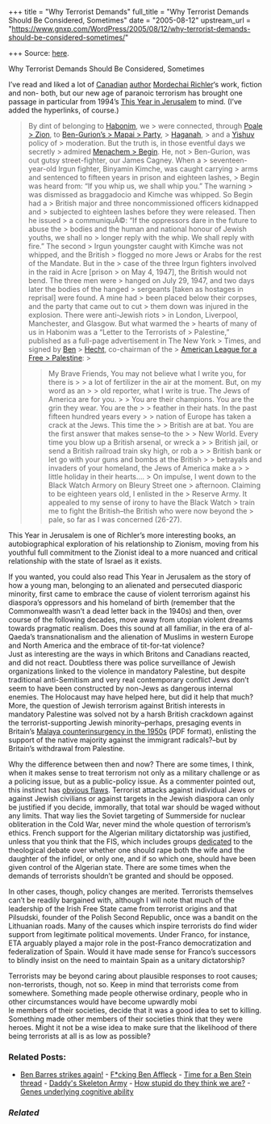 +++
title = "Why Terrorist Demands"
full_title = "Why Terrorist Demands Should Be Considered, Sometimes"
date = "2005-08-12"
upstream_url = "https://www.gnxp.com/WordPress/2005/08/12/why-terrorist-demands-should-be-considered-sometimes/"

+++
Source: [here](https://www.gnxp.com/WordPress/2005/08/12/why-terrorist-demands-should-be-considered-sometimes/).

Why Terrorist Demands Should Be Considered, Sometimes

I’ve read and liked a lot of [Canadian](http://www.ucalgary.ca/library/SpecColl/richlerbioc.htm) [author](http://www.randomhouse.ca/richler/) [Mordechai Richler](https://www.blogger.com/en.wikipedia.org/wiki/Mordecai_Richler)‘s work, fiction and non- both, but our new age of paranoic terrorism has brought one passage in particular from 1994’s [This Year in Jerusalem](https://www.amazon.ca/exec/obidos/ASIN/0099521415/qid=1123791160/sr=8-1/ref=sr_8_xs_ap_i1_xgl/702-5034442-1403207) to mind. (I’ve added the hyperlinks, of course.)

> By dint of belonging to [Habonim](http://www.habonimdror.org/), we > were connected, through [Poale > Zion](http://www.jewishhistory.org.il/1900.htm), to [Ben-Gurion’s > Mapai > Party](http://www.pmo.gov.il/PMOEng/History/FormerPrimeMinister/bengur.htm), > [Haganah](http://www.jewishvirtuallibrary.org/jsource/History/haganah.html), > and a [Yishuv](https://en.wikipedia.org/wiki/Yishuv) policy of > moderation. But the truth is, in those eventful days we secretly > admired [Menachem > Begin](https://en.wikipedia.org/wiki/Menachem_Begin). He, not > Ben-Gurion, was out gutsy street-fighter, our James Cagney. When a > seventeen-year-old Irgun fighter, Binyamin Kimche, was caught carrying > arms and sentenced to fifteen years in prison and eighteen lashes, > Begin was heard from: “If you whip us, we shall whip you.” The warning > was dismissed as braggadocio and Kimche was whipped. So Begin had a > British major and three noncommissioned officers kidnapped and > subjected to eighteen lashes before they were released. Then he issued > a communiquÃ©: “If the oppressors dare in the future to abuse the > bodies and the human and national honour of Jewish youths, we shall no > longer reply with the whip. We shall reply with fire.” The second > Irgun youngster caught with Kimche was not whipped, and the British > flogged no more Jews or Arabs for the rest of the Mandate. But in the > case of the three Irgun fighters involved in the raid in Acre \[prison > on May 4, 1947\], the British would not bend. The three men were > hanged on July 29, 1947, and two days later the bodies of the hanged > sergeants \[taken as hostages in reprisal\] were found. A mine had > been placed below their corpses, and the party that came out to cut > them down was injured in the explosion. There were anti-Jewish riots > in London, Liverpool, Manchester, and Glasgow. But what warmed the > hearts of many of us in Habonim was a “Letter to the Terrorists of > Palestine,” published as a full-page advertisement in The New York > Times, and signed by [Ben](http://www.kirjasto.sci.fi/bhecht.htm) > [Hecht](https://en.wikipedia.org/wiki/Ben_Hecht), co-chairman of the > [American League for a Free > Palestine](http://www.worldjewishlife.com/events/play.htm): >
> > My Brave Friends, You may not believe what I write you, for there is > > a lot of fertilizer in the air at the moment. But, on my word as an > > old reporter, what I write is true. The Jews of America are for you. > > You are their champions. You are the grin they wear. You are the > > feather in their hats. In the past fifteen hundred years every > > nation of Europe has taken a crack at the Jews. This time the > > British are at bat. You are the first answer that makes sense–to the > > New World. Every time you blow up a British arsenal, or wreck a > > British jail, or send a British railroad train sky high, or rob a > > British bank or let go with your guns and bombs at the British > > betrayals and invaders of your homeland, the Jews of America make a > > little holiday in their hearts…. >
> On impulse, I went down to the Black Watch Armory on Bleury Street one > afternoon. Claiming to be eighteen years old, I enlisted in the > Reserve Army. It appealed to my sense of irony to have the Black Watch > train me to fight the British–the British who were now beyond the > pale, so far as I was concerned (26-27).

This Year in Jerusalem is one of Richler’s more interesting books, an autobiographical exploration of his relationship to Zionism, moving from his youthful full commitment to the Zionist ideal to a more nuanced and critical relationship with the state of Israel as it exists.

If you wanted, you could also read This Year in Jerusalem as the story of how a young man, belonging to an alienated and persecuted diasporic minority, first came to embrace the cause of violent terrorism against his diaspora’s oppressors and his homeland of birth (remember that the Commonwealth wasn’t a dead letter back in the 1940s) and then, over course of the following decades, move away from utopian violent dreams towards pragmatic realism. Does this sound at all familiar, in the era of al-Qaeda’s transnationalism and the alienation of Muslims in western Europe and North America and the embrace of tit-for-tat violence?  
Just as interesting are the ways in which Britons and Canadians reacted, and did not react. Doubtless there was police surveillance of Jewish organizations linked to the violence in mandatory Palestine, but despite traditional anti-Semitism and very real contemporary conflict Jews don’t seem to have been constructed by non-Jews as dangerous internal enemies. The Holocaust may have helped here, but did it help that much? More, the question of Jewish terrorism against British interests in mandatory Palestine was solved not by a harsh British crackdown against the terrorist-supporting Jewish minority–perhaps, presaging events in Britain’s [Malaya counterinsurgency in the 1950s](http://www.dtic.mil/doctrine/jel/jfq_pubs/1622.pdf) (PDF format), enlisting the support of the native majority against the immigrant radicals?–but by Britain’s withdrawal from Palestine.

Why the difference between then and now? There are some times, I think, when it makes sense to treat terrorism not only as a military challenge or as a policing issue, but as a public-policy issue. As a commenter pointed out, this instinct has [obvious flaws](http://www.livejournal.com/users/rfmcdpei/842934.html?thread=2719158#t2719158). Terrorist attacks against individual Jews or against Jewish civilians or against targets in the Jewish diaspora can only be justified if you decide, immorally, that total war should be waged without any limits. That way lies the Soviet targeting of Summerside for nuclear obliteration in the Cold War, never mind the whole question of terrorism’s ethics. French support for the Algerian military dictatorship was justified, unless that you think that the FIS, which includes groups [dedicated](http://www.nodo50.org/mujeresred/argelia-shadowreport.html) to the theological debate over whether one should rape both the wife and the daughter of the infidel, or only one, and if so which one, should have been given control of the Algerian state. There are some times when the demands of terrorists shouldn’t be granted and should be opposed.

In other cases, though, policy changes are merited. Terrorists themselves can’t be readily bargained with, although I will note that much of the leadership of the Irish Free State came from terrorist origins and that Pilsudski, founder of the Polish Second Republic, once was a bandit on the Lithuanian roads. Many of the causes which inspire terrorists do find wider support from legitimate political movements. Under Franco, for instance, ETA arguably played a major role in the post-Franco democratization and federalization of Spain. Would it have made sense for Franco’s successors to blindly insist on the need to maintain Spain as a unitary dictatorship?

Terrorists may be beyond caring about plausible responses to root causes; non-terrorists, though, not so. Keep in mind that terrorists come from somewhere. Something made people otherwise ordinary, people who in other circumstances would have become upwardly mobi  
le members of their societies, decide that it was a good idea to set to killing. Something made other members of their societies think that they were heroes. Might it not be a wise idea to make sure that the likelihood of there being terrorists at all is as low as possible?

### Related Posts:

- [Ben Barres strikes
  again!](https://www.gnxp.com/WordPress/2007/09/05/ben-barres-strikes-again/) - [F\*cking Ben
  Affleck](https://www.gnxp.com/WordPress/2008/02/25/fcking-ben-affleck/) - [Time for a Ben Stein
  thread](https://www.gnxp.com/WordPress/2007/10/26/time-for-a-ben-stein-thread/) - [Daddy's Skeleton
  Army](https://www.gnxp.com/WordPress/2009/01/20/daddy-s-skeleton-army/) - [How stupid do they think we
  are?](https://www.gnxp.com/WordPress/2010/02/13/how-stupid-do-they-think-we-are/) - [Genes underlying cognitive
  ability](https://www.gnxp.com/WordPress/2008/07/05/genes-underlying-cognitive-ability/)

### *Related*

[](https://www.addtoany.com/add_to/facebook?linkurl=https%3A%2F%2Fwww.gnxp.com%2FWordPress%2F2005%2F08%2F12%2Fwhy-terrorist-demands-should-be-considered-sometimes%2F&linkname=Why%20Terrorist%20Demands%20Should%20Be%20Considered%2C%20Sometimes "Facebook")[](https://www.addtoany.com/add_to/twitter?linkurl=https%3A%2F%2Fwww.gnxp.com%2FWordPress%2F2005%2F08%2F12%2Fwhy-terrorist-demands-should-be-considered-sometimes%2F&linkname=Why%20Terrorist%20Demands%20Should%20Be%20Considered%2C%20Sometimes "Twitter")[](https://www.addtoany.com/add_to/email?linkurl=https%3A%2F%2Fwww.gnxp.com%2FWordPress%2F2005%2F08%2F12%2Fwhy-terrorist-demands-should-be-considered-sometimes%2F&linkname=Why%20Terrorist%20Demands%20Should%20Be%20Considered%2C%20Sometimes "Email")[](https://www.addtoany.com/share)
